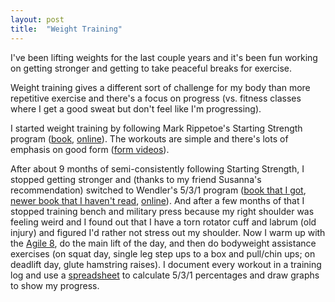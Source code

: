 ```yaml
---
layout: post
title:  "Weight Training"
---
```

I've been lifting weights for the last couple years and it's been fun working
on getting stronger and getting to take peaceful breaks for exercise.

Weight training gives a different sort of challenge for my body than more
repetitive exercise and there's a focus on progress (vs. fitness
classes where I get a good sweat but don't feel like I'm progressing).

I started weight training by following Mark Rippetoe's Starting Strength
program
([book](https://www.amazon.com/Starting-Strength-Basic-Barbell-Training/dp/0982522738/),
[online](https://startingstrength.com/get-started/programs)).  The workouts are
simple and there's lots of emphasis on good form ([form
videos](https://www.youtube.com/user/AasgaardCo/playlists?shelf_id=13&view=50&sort=dd)).

After about 9 months of semi-consistently following Starting Strength, I
stopped getting stronger and (thanks to my friend Susanna's recommendation)
switched to Wendler's 5/3/1 program ([book that I
got](https://www.amazon.com/Simplest-Effective-Training-System-Strength/dp/B00686OYGQ/),
[newer book that I haven't
read](https://jimwendler.com/products/5-3-1-forever-book),
[online](https://www.lift.net/workout-routines/wendler-5-3-1/)).  And after a
few months of that I stopped training bench and military press because my right
shoulder was feeling weird and I found out that I have a torn rotator cuff and
labrum (old injury) and figured I'd rather not stress out my shoulder.  Now I
warm up with the [Agile 8](https://www.t-nation.com/training/defranco-agile-8),
do the main lift of the day, and then do bodyweight assistance exercises (on
squat day, single leg step ups to a box and pull/chin ups; on deadlift day,
glute hamstring raises).  I document every workout in a training log and use a
[spreadsheet](https://docs.google.com/spreadsheets/d/1EfMGPI7LKgw4Tvxhn9UFRKzLjUGcTdA0hgg9wnrbpWw/edit?usp=sharing)
to calculate 5/3/1 percentages and draw graphs to show my progress.
